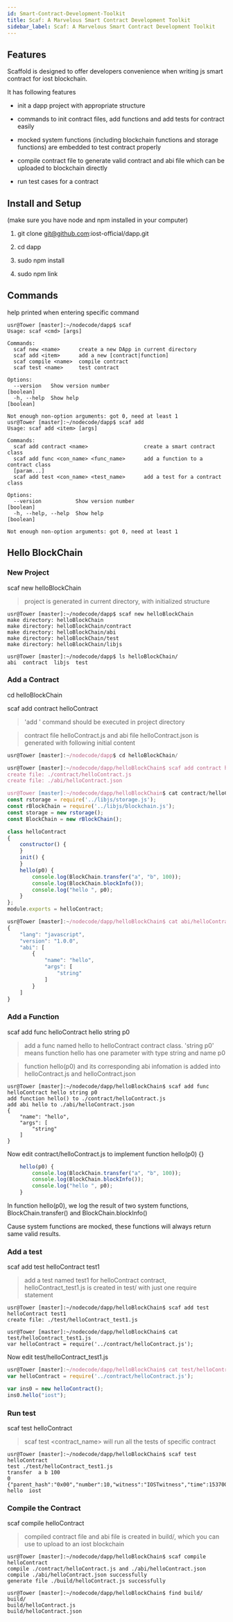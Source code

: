 ```yaml
---
id: Smart-Contract-Development-Toolkit
title: Scaf: A Marvelous Smart Contract Development Toolkit
sidebar_label: Scaf: A Marvelous Smart Contract Development Toolkit
---
```


## Features
Scaffold is designed to offer developers convenience when writing js smart contract for iost blockchain.

It has following features

- init a dapp project with appropriate structure

- commands to init contract files, add functions and add tests for contract easily

- mocked system functions (including blockchain functions and storage functions) are embedded to test contract properly

- compile contract file to generate valid contract and abi file which can be uploaded to blockchain directly

- run test cases for a contract

## Install and Setup
(make sure you have node and npm installed in your computer)

1. git clone git@github.com:iost-official/dapp.git

2. cd dapp

3. sudo npm install

4. sudo npm link

## Commands
help printed when entering specific command
```console
usr@Tower [master]:~/nodecode/dapp$ scaf
Usage: scaf <cmd> [args]

Commands:
  scaf new <name>      create a new DApp in current directory
  scaf add <item>      add a new [contract|function]
  scaf compile <name>  compile contract
  scaf test <name>     test contract

Options:
  --version   Show version number                                      [boolean]
  -h, --help  Show help                                                [boolean]

Not enough non-option arguments: got 0, need at least 1
usr@Tower [master]:~/nodecode/dapp$ scaf add
Usage: scaf add <item> [args]

Commands:
  scaf add contract <name>                  create a smart contract class
  scaf add func <con_name> <func_name>      add a function to a contract class
  [param...]
  scaf add test <con_name> <test_name>      add a test for a contract class

Options:
  --version           Show version number                              [boolean]
  -h, --help, --help  Show help                                        [boolean]

Not enough non-option arguments: got 0, need at least 1
```


## Hello BlockChain
### New Project
scaf new helloBlockChain

> project is generated in current directory, with initialized structure


```console
usr@Tower [master]:~/nodecode/dapp$ scaf new helloBlockChain
make directory: helloBlockChain
make directory: helloBlockChain/contract
make directory: helloBlockChain/abi
make directory: helloBlockChain/test
make directory: helloBlockChain/libjs

usr@Tower [master]:~/nodecode/dapp$ ls helloBlockChain/
abi  contract  libjs  test
```


### Add a Contract
cd helloBlockChain

scaf add contract helloContract

> 'add <item>' command should be executed in project directory

> contract file helloContract.js and abi file helloContract.json is generated with following initial content


```js
usr@Tower [master]:~/nodecode/dapp$ cd helloBlockChain/

usr@Tower [master]:~/nodecode/dapp/helloBlockChain$ scaf add contract helloContract
create file: ./contract/helloContract.js
create file: ./abi/helloContract.json

usr@Tower [master]:~/nodecode/dapp/helloBlockChain$ cat contract/helloContract.js 
const rstorage = require('../libjs/storage.js');
const rBlockChain = require('../libjs/blockchain.js');
const storage = new rstorage();
const BlockChain = new rBlockChain();

class helloContract
{
    constructor() {
    }
    init() {
    }
    hello(p0) {
		console.log(BlockChain.transfer("a", "b", 100));
		console.log(BlockChain.blockInfo());
		console.log("hello ", p0);
    }
};
module.exports = helloContract;

usr@Tower [master]:~/nodecode/dapp/helloBlockChain$ cat abi/helloContract.json 
{
    "lang": "javascript",
    "version": "1.0.0",
    "abi": [
        {
            "name": "hello",
            "args": [
                "string"
            ]
        }
    ]
}
```


### Add a Function
scaf add func helloContract hello string p0

> add a func named hello to helloContract contract class. 'string p0' means function hello has one parameter with type string and name p0

> function hello(p0) and its corresponding abi infomation is added into helloContract.js and helloContract.json


```console
usr@Tower [master]:~/nodecode/dapp/helloBlockChain$ scaf add func helloContract hello string p0
add function hello() to ./contract/helloContract.js
add abi hello to ./abi/helloContract.json
{
    "name": "hello",
    "args": [
        "string"
    ]
}
```

Now edit contract/helloContract.js to implement function hello(p0) {}
```js
    hello(p0) {
		console.log(BlockChain.transfer("a", "b", 100));
		console.log(BlockChain.blockInfo());
		console.log("hello ", p0);
    }
```
In function hello(p0), we log the result of two system functions, BlockChain.transfer() and BlockChain.blockInfo()

Cause system functions are mocked, these functions will always return same valid results.


### Add a test
scaf add test helloContract test1

> add a test named test1 for helloContract contract, helloContract_test1.js is created in test/ with just one require statement


```console
usr@Tower [master]:~/nodecode/dapp/helloBlockChain$ scaf add test helloContract test1
create file: ./test/helloContract_test1.js

usr@Tower [master]:~/nodecode/dapp/helloBlockChain$ cat test/helloContract_test1.js 
var helloContract = require('../contract/helloContract.js');
```
Now edit test/helloContract_test1.js
```js
usr@Tower [master]:~/nodecode/dapp/helloBlockChain$ cat test/helloContract_test1.js 
var helloContract = require('../contract/helloContract.js');

var ins0 = new helloContract();
ins0.hello("iost");
```


### Run test
scaf test helloContract

> scaf test <contract_name> will run all the tests of specific contract

```console
usr@Tower [master]:~/nodecode/dapp/helloBlockChain$ scaf test helloContract
test ./test/helloContract_test1.js
transfer  a b 100
0
{"parent_hash":"0x00","number":10,"witness":"IOSTwitness","time":1537000000}
hello  iost
```
### Compile the Contract
scaf compile helloContract

> compiled contract file and abi file is created in build/, which you can use to upload to an iost blockchain


```console
usr@Tower [master]:~/nodecode/dapp/helloBlockChain$ scaf compile helloContract
compile ./contract/helloContract.js and ./abi/helloContract.json
compile ./abi/helloContract.json successfully
generate file ./build/helloContract.js successfully

usr@Tower [master]:~/nodecode/dapp/helloBlockChain$ find build/
build/
build/helloContract.js
build/helloContract.json
```
